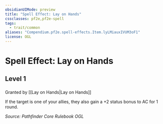 ```yaml
---
obsidianUIMode: preview
title: "Spell Effect: Lay on Hands"
cssclasses: pf2e,pf2e-spell
tags:
  - trait/common
aliases: "Compendium.pf2e.spell-effects.Item.lyLMiauxIVUM3oF1"
license: OGL
---
```

# Spell Effect: Lay on Hands
## Level 1
### 






Granted by [[Lay on Hands|Lay on Hands]]

If the target is one of your allies, they also gain a +2 status bonus to AC for 1 round.

*Source: Pathfinder Core Rulebook*
*OGL*